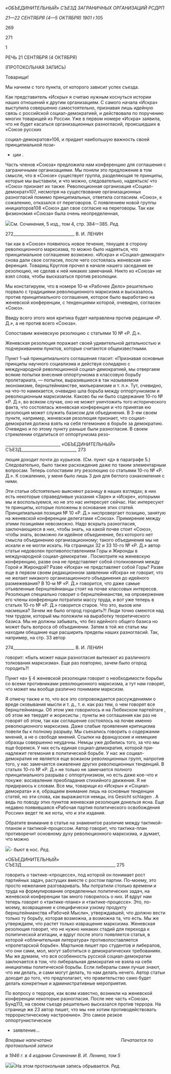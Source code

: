 _«ОБЪЕДИНИТЕЛЬНЫЙ» СЪЕЗД_ _ЗАГРАНИЧНЫХ ОРГАНИЗАЦИЙ РСДРП_

_21—22 СЕНТЯБРЯ (4—5 ОКТЯБРЯ) 1901_ г.105

  

269

  

271

1

РЕЧЬ 21 СЕНТЯБРЯ (4 ОКТЯБРЯ)

(ПРОТОКОЛЬНАЯ ЗАПИСЬ)

Товарищи!

Мы начнем с того пункта, от которого зависит успех съезда.

Как представитель «Искры» я считаю нужным коснуться истории наших отношений к другим организациям. С самого начала «Искра» выступила совершенно самостоя­тельно, признавая лишь идейную связь с российской социал-демократией, и действова­ла по поручению многих товарищей из России. Уже в первом номере «Искра» заявила, что не будет касаться организационных разногласий, происшедших в «Союзе русских

социал-демократов»106, и придает наибольшую важность своей принципиальной пози-

* ции .

Часть членов «Союза» предложила нам конференцию для соглашения с загранич­ными организациями. Мы поняли это предложение в том смысле, что в «Союзе» суще­ствует группа, разделяющая те принципы, которые мы выставили, и что можно, следо­вательно, надеяться/ что «Союз» признает их также. Революционная организация «Со­циал-демократ»107, несмотря на существование организационных разногласий помимо принципиальных, ответила согласием. «Союз», к сожалению, отказался от переговоров. С появлением новой группы инициаторов108 «Союз» дал свое согласие на переговоры. Так как физиономия «Союза» была очень неопределенная,

![](file:///C:/Users/bot32/AppData/Local/Temp/msohtmlclip1/01/clip_image001.png)См. Сочинения, 5 изд., том 4, стр. 384—385. _Ред._

  

272______________________________ В. И. ЛЕНИН

так как в «Союзе» появилось новое течение, тянущее в сторону революционного мар­ксизма, то можно было надеяться, что принципиальное соглашение возможно. «Искра» и «Социал-демократ» снова дали свое согласие, после чего состоялась женевская кон­ференция. Товарищ Круглов прочел в начале нашего заседания ее резолюцию, не сде­лав к ней никаких замечаний. Никто из «Союза» не взял слова, чтобы высказаться про­тив резолюции.

Мы констатируем, что в номере 10-м «Рабочее Дело» решительно порвало с тради­циями революционного марксизма и высказалось против принципиального соглаше­ния, которое было выработано на женевской конференции, с тенденциями которой, очевидно, согласен «Союз».

Ввиду всего этого моя критика будет направлена против редакции «Р. Д.», а не про­тив всего «Союза».

Сопоставим женевскую резолюцию с статьями 10 № «Р. Д.».

Женевская резолюция поражает своей удивительной детальностью и подчеркивани­ем пунктов, которые считаются общеизвестными.

Пункт 1-ый принципиального соглашения гласит: «Признавая основные принципы научного социализма и действуя солидарно с международной революционной социал-демократией, мы отвергаем всякие попытки внесения оппортунизма в классовую борь­бу пролетариата, — попытки, выразившиеся в так называемом экономизме, бернштей­нианстве, мильеранизме и т. п.». Тут, очевидно, на что-то намекается, очевидно шла борьба между оппортунизмом и революционным марксизмом. Каково бы ни было со­держание 10-го № «Р. Д.», во всяком случае, оно не может уничтожить того историче­ского факта, что состоялась женевская конференция и что принятая ею резолюция мо­жет служить базисом для объединения. В 3-ем своем пункте, например, женевская ре­золюция признает, что социал-демократия должна взять на себя гегемонию в борьбе за демократию. Очевидно и по этому пункту раньше были разногласия. В своем стремле­нии отдалиться от оппортунизма резо-

  

___________________________ «ОБЪЕДИНИТЕЛЬНЫЙ» СЪЕЗД___________________________ 273

люция доходит почти до курьезов. (См. пункт «д» в параграфе 5.) Следовательно, было также расхождение даже по таким элементарным вопросам. Теперь сопоставим эту ре­золюцию со статьями 10-го № «Р. Д.». К сожалению, у меня было лишь 3 дня для бег­лого ознакомления с ними.

Эти статьи обстоятельно выясняют разницу в наших взглядах; в них есть некоторые справедливые указания «Заре» и «Искре», которыми мы и воспользуемся, но не это нас интересует сейчас. Нас интересуют те принципы, которые положены в основание этих статей. Принципиальная позиция № 10 «Р. Д.» ниспровергает позицию, занятую на же­невской конференции делегатами «Союза». Примирение между этими позициями не­возможно. Надо вскрыть разногласия, заключающиеся в них, чтобы знать, на какой почве стоит «Союз», чтобы знать, возможно ли идейное объединение, без которого нет смысла объединению организационному; такого объединения мы не искали и не могли искать. На страницах 32 и 33 10-го № «Р. Д.» автор статьи недоволен противопоставле­нием Горы и Жиронды в международной социал-демократии . Посмотрите на женев­скую конференцию, разве она не представляет собой столкновения между Горой и Жи­рондой? Разве «Искра» не представляет собой Горы? Разве еще в первом своем редак­ционном заявлении «Искра» не говорит, что не желает никакого организационного объединения до идейного размежевания? В 10-м № «Р. Д.» говорится, что даже самые отъявленные бернштейнианцы стоят на почве классовых интересов. Резолюция специ­ально говорит о бернштейнианстве, на опровержение его члены конференции потрати­ли массу труда, и вот уже теперь в статьях 10-го № «Р. Д.» говорится старое. Что это, вызов или насмешка? Зачем же было огород городить?! Люди точно смеются над тем трудом, который мы положили на выработку теоретического базиса. Мы не должны забывать, что без идейного общего базиса но может быть вопроса об объединении. За­тем в той же статье мы находим обещание еще расширить пределы наших разногласий. Так, например, на стр. 33 автор

  

274______________________________ В. И. ЛЕНИН

говорит: «быть может наши разногласия вытекают из различного толкования марксиз­ма». Еще раз повторяю, зачем было огород городить?!

Пункт «в» § 4 женевской резолюции говорит о необходимости борьбы со всеми про­тивниками революционного марксизма, а тут нам говорят, что может мы вообще раз­лично понимаем марксизм.

Я отмечу также и то, что все это сопровождается рассуждениями о вреде сковывания мысли и т. д., т. е. как раз тем, о чем говорят все бернштейнианцы. Об этом уже гово­рилось и на Любекском партейтаге , об этом же твердят и жоресисты ; пункты же соглашения как раз не говорят об этом, так как соглашение состоялось на почве именно революционного марксизма. Даже слабые проявления критицизма повели бы к полно­му разрыву. Мы съехались говорить о содержании мнений, а не о свободе мнений. Ссылки на французские и немецкие образцы совершенно неудачны. Немцы уже доби­лись того, за что мы еще боремся. У них есть единая социал-демократия, которой при­надлежит гегемония в политической борьбе. У нас же социал-демократия не является еще вожаком революционных групп, напротив того, у нас замечается оживление дру­гих революционных тенденций. В статьях 10-го № «Р. Д.» не только не замечается пол­ного принципиального разрыва с оппортунизмом, но есть даже кое-что и похуже: вос­хваление преобладания стихийного движения. Я не придираюсь к словам. Все мы, то­варищи из «Искры» и «Социал-демократа» и я, обращаем внимание лишь на основные тенденции статей, но эти слова, как выражаются немцы, ins Gesicht schlagen . А ведь по поводу этих пунктов женевская резолюция донельзя ясна. Еще недавно появившаяся «Рабочая партия политического освобождения России» ведет те же ноты, что и эти издания.

Обратите внимание в статье на знаменитое различие между тактикой-планом и так­тикой-процессом. Автор говорит, что тактика-план противоречит основному духу ре­волюционного марксизма, и думает, что можно

![](file:///C:/Users/bot32/AppData/Local/Temp/msohtmlclip1/01/clip_image002.png)- бьют в нос. _Ред._

  

«ОБЪЕДИНИТЕЛЬНЫЙ» СЪЕЗД______________________________________________ 275

говорить о тактике-«процессе», под которой он понимает рост партийных задач, рас­тущих вместе с ростом партии. По-моему, это просто нежелание разговаривать. Мы по­тратили столько времени и труда на формулирование определенных политических за­дач, на женевской конференции так много говорилось о них. И вдруг нам теперь гово­рят о «тактике-плане» и «тактике-процессе». Это, по-моему, возвращение к специфиче­ски узкому продукту бернштейнианства «Рабочей Мысли», утверждавшей, что должно вести только ту борьбу, которая возможна, а возможна та, что есть. Мы же утверждаем, что растет только извращение марксизма. Женевская резолюция говорит, что не нужно никаких стадий для перехода к политической агитации, и вдруг после этого появляется статья, в которой «обличительная литература» противопоставляется «пролетарской борьбе». Мартынов пишет про студентов и либералов, что они сами, мол, могут забо­титься о демократических требованиях. Мы же думаем, что вся особенность русской социал-демократии заключается в том, что либеральная демократия не взяла на себя инициативы политической борьбы. Если либералы сами лучше знают, что им делать, и сами могут делать, то нам делать нечего. Автор статьи доходит до того, что предпола­гает, что правительство само будет делать конкретные и административные мероприя­тия.

По вопросу о терроре, как всем известно, возникли на женевской конференции неко­торые разногласия. После нее часть «Союза», Бунд113, на своем съезде решительно вы­сказался против террора. На странице же 23 автор пишет, что мы «не хотим противо­действовать террористическому настроению». Это самое резкое оппортунистическое

* заявление...

_Впервые напечатано_                                                       _Печатается по протокольной записи_

_в 1946 г. в 4 издании Сочинении В. И. Ленина, том 5_

![](file:///C:/Users/bot32/AppData/Local/Temp/msohtmlclip1/01/clip_image003.png)![](file:///C:/Users/bot32/AppData/Local/Temp/msohtmlclip1/01/clip_image004.png)На этом протокольная запись обрывается. _Ред._


